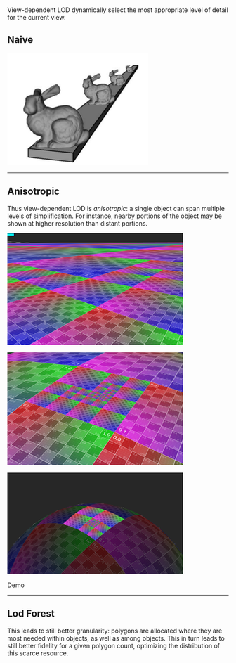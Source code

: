 # 

View-dependent LOD dynamically select the most appropriate level of detail for the current view.

## Naive

![](/assets/view_dependent_lod_distance.png)

---

## Anisotropic

Thus view-dependent LOD is _anisotropic_: a single object can span multiple levels of simplification. For instance, nearby portions of the object may be shown at higher resolution than distant portions.

![](/assets/lod_anisotropic_close.png)

![](/assets/lod_anisotropic.png)

![](/assets/lod_anisotropic_far.png)

Demo 

---

## Lod Forest

This leads to still better granularity: polygons are allocated where they are most needed within objects, as well as among objects. This in turn leads to still better fidelity for a given polygon count, optimizing the distribution of this scarce resource.

